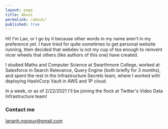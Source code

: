 ```yaml
---
layout: page
title: About
permalink: /about/
published: true
---
```


Hi! I'm Lan, or I go by it because other words in my name aren't in my preference yet. I have tried for quite sometimes to get personal website running, then decided that webdev is not my cup of tea enough to reinvent nicer wheels that others (like authors of this one) have created. 

I studied Maths and Computer Science at Swarthmore College, worked at Salesforce in Search Relevance, Query Engine (both briefly for 3 months), and spent the rest in the Infrastructure Secrets team, where I worked with deploying HashiCorp Vault in AWS and 1P cloud.

In a week, or as of 2/22/2021 I'll be joining the flock at Twitter's Video Data Infrastructure team!



### Contact me

[lananh.ngoquy@gmail.com](mailto:lananh.ngoquy@gmail.com)
